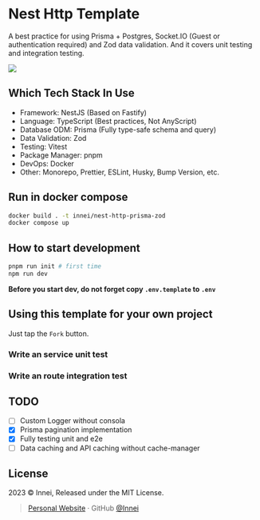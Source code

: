 # Nest Http Template

A best practice for using Prisma + Postgres, Socket.IO (Guest or authentication required) and Zod data validation. And it covers unit testing and integration testing.

![](https://github.com/Innei/nest-http-prisma-zod/assets/41265413/beb9fac0-19c8-448f-ac28-9299765ed899)

## Which Tech Stack In Use

- Framework: NestJS (Based on Fastify)
- Language: TypeScript (Best practices, Not AnyScript)
- Database ODM: Prisma (Fully type-safe schema and query)
- Data Validation: Zod
- Testing: Vitest
- Package Manager: pnpm
- DevOps: Docker
- Other: Monorepo, Prettier, ESLint, Husky, Bump Version, etc.

## Run in docker compose

```sh
docker build . -t innei/nest-http-prisma-zod
docker compose up
```

## How to start development

```bash
pnpm run init # first time
npm run dev
```

**Before you start dev, do not forget copy `.env.template` to `.env`**

## Using this template for your own project

Just tap the `Fork` button.

### Write an service unit test

### Write an route integration test

## TODO

- [ ] Custom Logger without consola
- [x] Prisma pagination implementation
- [x] Fully testing unit and e2e
- [ ] Data caching and API caching without cache-manager

## License

2023 © Innei, Released under the MIT License.

> [Personal Website](https://innei.in/) · GitHub [@Innei](https://github.com/innei/)
